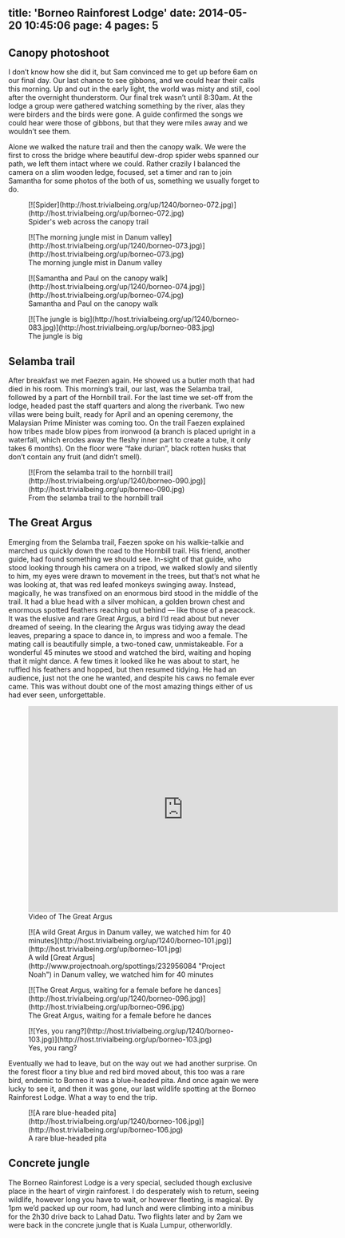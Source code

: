 title: 'Borneo Rainforest Lodge'
date: 2014-05-20 10:45:06
page: 4
pages: 5
---

## Canopy photoshoot

I don’t know how she did it, but Sam convinced me to get up before 6am on our final day. Our last chance to see gibbons, and we could hear their calls this morning. Up and out in the early light, the world was misty and still, cool after the overnight thunderstorm. Our final trek wasn’t until 8:30am. At the lodge a group were gathered watching something by the river, alas they were birders and the birds were gone. A guide confirmed the songs we could hear were those of gibbons, but that they were miles away and we wouldn’t see them.

Alone we walked the nature trail and then the canopy walk. We were the first to cross the bridge where beautiful dew-drop spider webs spanned our path, we left them intact where we could. Rather crazily I balanced the camera on a slim wooden ledge, focused, set a timer and ran to join Samantha for some photos of the both of us, something we usually forget to do.

<figure class="generated-figure generated-figure--retina generated-figure--620 generated-figure--landscape">[![Spider](http://host.trivialbeing.org/up/1240/borneo-072.jpg)](http://host.trivialbeing.org/up/borneo-072.jpg)<figcaption class="generated-figure-caption">Spider's web across the canopy trail</figcaption></figure>

<figure class="generated-figure generated-figure--retina generated-figure--620 generated-figure--portrait">[![The morning jungle mist in Danum valley](http://host.trivialbeing.org/up/1240/borneo-073.jpg)](http://host.trivialbeing.org/up/borneo-073.jpg)<figcaption class="generated-figure-caption">The morning jungle mist in Danum valley</figcaption></figure>

<figure class="generated-figure generated-figure--retina generated-figure--620 generated-figure--landscape">[![Samantha and Paul on the canopy walk](http://host.trivialbeing.org/up/1240/borneo-074.jpg)](http://host.trivialbeing.org/up/borneo-074.jpg)<figcaption class="generated-figure-caption">Samantha and Paul on the canopy walk</figcaption></figure>

<figure class="generated-figure generated-figure--retina generated-figure--620 generated-figure--portrait">[![The jungle is big](http://host.trivialbeing.org/up/1240/borneo-083.jpg)](http://host.trivialbeing.org/up/borneo-083.jpg)<figcaption class="generated-figure-caption">The jungle is big</figcaption></figure>

## Selamba trail

After breakfast we met Faezen again. He showed us a butler moth that had died in his room. This morning’s trail, our last, was the Selamba trail, followed by a part of the Hornbill trail. For the last time we set-off from the lodge, headed past the staff quarters and along the riverbank. Two new villas were being built, ready for April and an opening ceremony, the Malaysian Prime Minister was coming too. On the trail Faezen explained how tribes made blow pipes from ironwood (a branch is placed upright in a waterfall, which erodes away the fleshy inner part to create a tube, it only takes 6 months). On the floor were “fake durian”, black rotten husks that don’t contain any fruit (and didn’t smell).

<figure class="generated-figure generated-figure--retina generated-figure--620 generated-figure--landscape">[![From the selamba trail to the hornbill trail](http://host.trivialbeing.org/up/1240/borneo-090.jpg)](http://host.trivialbeing.org/up/borneo-090.jpg)<figcaption class="generated-figure-caption">From the selamba trail to the hornbill trail</figcaption></figure>

## The Great Argus

Emerging from the Selamba trail, Faezen spoke on his walkie-talkie and marched us quickly down the road to the Hornbill trail. His friend, another guide, had found something we should see. In-sight of that guide, who stood looking through his camera on a tripod, we walked slowly and silently to him, my eyes were drawn to movement in the trees, but that’s not what he was looking at, that was red leafed monkeys swinging away. Instead, magically, he was transfixed on an enormous bird stood in the middle of the trail. It had a blue head with a silver mohican, a golden brown chest and enormous spotted feathers reaching out behind — like those of a peacock. It was the elusive and rare Great Argus, a bird I’d read about but never dreamed of seeing. In the clearing the Argus was tidying away the dead leaves, preparing a space to dance in, to impress and woo a female. The mating call is beautifully simple, a two-toned caw, unmistakeable. For a wonderful 45 minutes we stood and watched the bird, waiting and hoping that it might dance. A few times it looked like he was about to start, he ruffled his feathers and hopped, but then resumed tidying. He had an audience, just not the one he wanted, and despite his caws no female ever came. This was without doubt one of the most amazing things either of us had ever seen, unforgettable.

<figure class="generated-figure generated-figure--retina generated-figure--620 generated-figure--video"><div class="video-wrapper"><iframe class="vimeo" src="http://player.vimeo.com/video/95799833" width="620" height="413" frameborder="0"></iframe></div><figcaption class="generated-figure-caption">Video of The Great Argus</figcaption></figure>

<figure class="generated-figure generated-figure--retina generated-figure--620 generated-figure--landscape">[![A wild Great Argus in Danum valley, we watched him for 40 minutes](http://host.trivialbeing.org/up/1240/borneo-101.jpg)](http://host.trivialbeing.org/up/borneo-101.jpg)<figcaption class="generated-figure-caption">A wild [Great Argus](http://www.projectnoah.org/spottings/232956084 "Project Noah") in Danum valley, we watched him for 40 minutes</figcaption></figure>

<figure class="generated-figure generated-figure--retina generated-figure--620 generated-figure--landscape">[![The Great Argus, waiting for a female before he dances](http://host.trivialbeing.org/up/1240/borneo-096.jpg)](http://host.trivialbeing.org/up/borneo-096.jpg)<figcaption class="generated-figure-caption">The Great Argus, waiting for a female before he dances</figcaption></figure>

<figure class="generated-figure generated-figure--retina generated-figure--620 generated-figure--landscape">[![Yes, you rang?](http://host.trivialbeing.org/up/1240/borneo-103.jpg)](http://host.trivialbeing.org/up/borneo-103.jpg)<figcaption class="generated-figure-caption">Yes, you rang?</figcaption></figure>

Eventually we had to leave, but on the way out we had another surprise. On the forest floor a tiny blue and red bird moved about, this too was a rare bird, endemic to Borneo it was a blue-headed pita. And once again we were lucky to see it, and then it was gone, our last wildlife spotting at the Borneo Rainforest Lodge. What a way to end the trip.

<figure class="generated-figure generated-figure--retina generated-figure--620 generated-figure--landscape">[![A rare blue-headed pita](http://host.trivialbeing.org/up/1240/borneo-106.jpg)](http://host.trivialbeing.org/up/borneo-106.jpg)<figcaption class="generated-figure-caption">A rare blue-headed pita</figcaption></figure>

## Concrete jungle

The Borneo Rainforest Lodge is a very special, secluded though exclusive place in the heart of virgin rainforest. I do desperately wish to return, seeing wildlife, however long you have to wait, or however fleeting, is magical. By 1pm we’d packed up our room, had lunch and were climbing into a minibus for the 2h30 drive back to Lahad Datu. Two flights later and by 2am we were back in the concrete jungle that is Kuala Lumpur, otherworldly.
